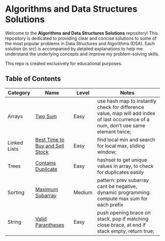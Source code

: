 # Algorithms and Data Structures Solutions

Welcome to the **Algorithms and Data Structures Solutions** repository! This repository is dedicated to providing clear and concise solutions to some of the most popular problems in Data Structures and Algorithms (DSA). Each solution (in src) is accompanied by detailed explanations to help me understand the underlying concepts and improve my problem-solving skills. 

This repo is created exclusively for educational purposes. 

## Table of Contents

| Category      | Name                  | Level                         | Notes                 |
|---------------|-----------------------|------------------------------|-----------------------|
| Arrays        | [Two Sum](https://leetcode.com/problems/two-sum/)               |     Easy          | use hash map to instantly check for difference value, map will add index of last occurrence of a num, don’t use same element twice;  |
| Linked Lists  | [Best Time to Buy and Sell Stock](https://leetcode.com/problems/best-time-to-buy-and-sell-stock/)   |  Easy | find local min and search for local max, sliding window;               |
| Trees         | [Contains Duplicate](https://leetcode.com/problems/contains-duplicate/)    |       Easy        | hashset to get unique values in array, to check for duplicates easily |
| Sorting       | [Maximum Subarray](https://leetcode.com/problems/maximum-subarray/)      |      Medium         | pattern: prev subarray cant be negative, dynamic programming: compute max sum for each prefix           |
| String      | [Valid Parantheses](https://leetcode.com/problems/valid-parentheses/description/)      |      Easy         | push opening brace on stack, pop if matching close brace, at end if stack empty, return true;           |
